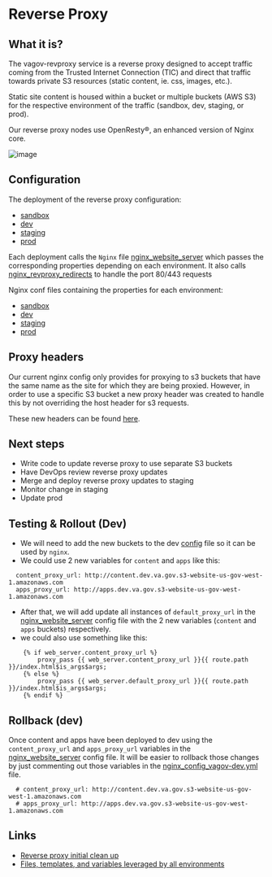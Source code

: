 # Reverse Proxy

## What it is?

The vagov-revproxy service is a reverse proxy designed to accept traffic coming from the Trusted Internet Connection (TIC) and direct that traffic towards private S3 resources (static content, ie. css, images, etc.).

Static site content is housed within a bucket or multiple buckets (AWS S3) for the respective environment of the traffic (sandbox, dev, staging, or prod).

Our reverse proxy nodes use OpenResty®, an enhanced version of Nginx core.

![image](https://user-images.githubusercontent.com/55560129/109044121-08d5b400-76a0-11eb-83d9-910700ec12de.png)

## Configuration

The deployment of the reverse proxy configuration:

- [sandbox](https://github.com/department-of-veterans-affairs/devops/blob/master/ansible/deployment/config/revproxy-vagov-sandbox.yml#L77-L81)
- [dev](https://github.com/department-of-veterans-affairs/devops/blob/master/ansible/deployment/config/revproxy-vagov-dev.yml#L85-L89)
- [staging](https://github.com/department-of-veterans-affairs/devops/blob/master/ansible/deployment/config/revproxy-vagov-staging.yml#L77-L81)
- [prod](https://github.com/department-of-veterans-affairs/devops/blob/master/ansible/deployment/config/revproxy-vagov-prod.yml#L78-L82)

Each deployment calls the `Nginx` file [nginx_website_server](https://github.com/department-of-veterans-affairs/devops/blob/master/ansible/deployment/config/revproxy-vagov/templates/nginx_website_server.conf.j2#L17) which passes the corresponding properties depending on each environment. It also calls [nginx_revproxy_redirects](https://github.com/department-of-veterans-affairs/devops/blob/master/ansible/deployment/config/revproxy-vagov/templates/nginx_revproxy_redirects.conf.j2) to handle the port 80/443 requests

Nginx conf files containing the properties for each environment:

- [sandbox](url)
- [dev](https://github.com/department-of-veterans-affairs/devops/blob/master/ansible/deployment/config/revproxy-vagov/vars/nginx_config_vagov-dev.yml)
- [staging](url)
- [prod](url)

## Proxy headers

Our current nginx config only provides for proxying to s3 buckets that have the same name as the site for which they are being proxied. However, in order to use a specific S3 bucket a new proxy header was created to handle this by not overriding the host header for s3 requests.

These new headers can be found [here](https://github.com/department-of-veterans-affairs/devops/blob/master/ansible/deployment/config/revproxy-vagov/files/proxy-headers-s3.conf).

## Next steps

- Write code to update reverse proxy to use separate S3 buckets
- Have DevOps review reverse proxy updates
- Merge and deploy reverse proxy updates to staging
- Monitor change in staging
- Update prod

## Testing & Rollout (Dev)

- We will need to add the new buckets to the dev [config](https://github.com/department-of-veterans-affairs/devops/blob/master/ansible/deployment/config/revproxy-vagov/vars/nginx_config_vagov-dev.yml#L5-L12) file so it can be used by `nginx`.
- We could use 2 new variables for `content` and `apps` like this:
```
  content_proxy_url: http://content.dev.va.gov.s3-website-us-gov-west-1.amazonaws.com
  apps_proxy_url: http://apps.dev.va.gov.s3-website-us-gov-west-1.amazonaws.com
```

- After that, we will add update all instances of `default_proxy_url` in the [nginx_website_server](https://github.com/department-of-veterans-affairs/devops/blob/master/ansible/deployment/config/revproxy-vagov/templates/nginx_website_server.conf.j2) config file with the 2 new variables (`content` and `apps` buckets) respectively. 
- we could also use something like this:
```
    {% if web_server.content_proxy_url %}
        proxy_pass {{ web_server.content_proxy_url }}{{ route.path }}/index.html$is_args$args;
    {% else %}
        proxy_pass {{ web_server.default_proxy_url }}{{ route.path }}/index.html$is_args$args;
    {% endif %}
```

## Rollback (dev)

Once content and apps have been deployed to dev using the `content_proxy_url` and `apps_proxy_url` variables in the [nginx_website_server](https://github.com/department-of-veterans-affairs/devops/blob/master/ansible/deployment/config/revproxy-vagov/templates/nginx_website_server.conf.j2) config file. It will be easier to rollback those changes by just commenting out those variables in the [nginx_config_vagov-dev.yml](https://github.com/department-of-veterans-affairs/devops/blob/master/ansible/deployment/config/revproxy-vagov/vars/nginx_config_vagov-dev.yml#L8-L9) file.

```
  # content_proxy_url: http://content.dev.va.gov.s3-website-us-gov-west-1.amazonaws.com
  # apps_proxy_url: http://apps.dev.va.gov.s3-website-us-gov-west-1.amazonaws.com
```

## Links

- [Reverse proxy initial clean up](https://github.com/department-of-veterans-affairs/devops/pull/7262)
- [Files, templates, and variables leveraged by all environments](https://github.com/department-of-veterans-affairs/devops/tree/master/ansible/deployment/config/revproxy-vagov)
